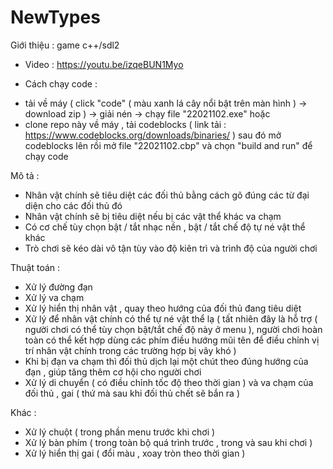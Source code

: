 # NewTypes
Giới thiệu : game c++/sdl2

- Video : https://youtu.be/izqeBUN1Myo 

- Cách chạy code : 
+ tải về máy ( click "code" ( màu xanh lá cây nổi bật trên màn hình ) -> download zip ) -> giải nén -> chạy file "22021102.exe" hoặc
+ clone repo này về máy , tải codeblocks ( link tải : https://www.codeblocks.org/downloads/binaries/ ) sau đó mở codeblocks lên rồi mở file "22021102.cbp" và chọn "build and run" để chạy code

Mô tả :

- Nhân vật chính sẽ tiêu diệt các đối thủ bằng cách gõ đúng các từ đại diện cho các đối thủ đó 
- Nhân vật chính sẽ bị tiêu diệt nếu bị các vật thể khác va chạm
- Có cơ chế tùy chọn bật / tắt nhạc nền , bật / tắt chế độ tự né vật thể khác
- Trò chơi sẽ kéo dài vô tận tùy vào độ kiên trì và trình độ của người chơi

Thuật toán :

- Xử lý đường đạn
- Xử lý va chạm
- Xử lý hiển thị nhân vật , quay theo hướng của đối thủ đang tiêu diệt
- Xử lý để nhân vật chính có thể tự né vật thể lạ ( tất nhiên đây là hỗ trợ ( người chơi có thể tùy chọn bật/tắt chế độ này ở menu ), người chơi hoàn toàn có thể kết hợp dùng các phím điều hướng mũi tên để điều chỉnh vị trí nhân vật chính trong các trường hợp bị vây khó )
- Khi bị đạn va chạm thì đối thủ dịch lại một chút theo đúng hướng của đạn , giúp tăng thêm cơ hội cho người chơi
- Xử lý di chuyển ( có điều chỉnh tốc độ theo thời gian ) và va chạm của đối thủ , gai ( thứ mà sau khi đối thủ chết sẽ bắn ra )

Khác :

- Xử lý chuột ( trong phần menu trước khi chơi )
- Xử lý bàn phím ( trong toàn bộ quá trình trước , trong và sau khi chơi )
- Xử lý hiển thị gai ( đổi màu , xoay tròn theo thời gian )
